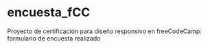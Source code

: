 # encuesta_fCC
Proyecto de certificación para diseño responsivo en freeCodeCamp: formulario de encuesta realizado 

